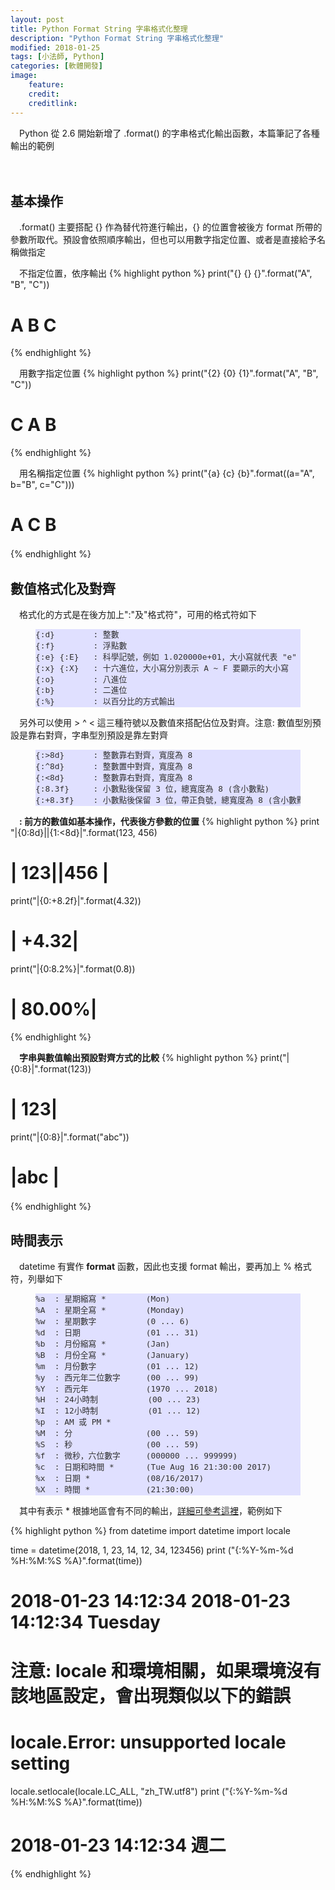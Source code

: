 ```yaml
---
layout: post
title: Python Format String 字串格式化整理
description: "Python Format String 字串格式化整理"
modified: 2018-01-25
tags: [小法師, Python]
categories: [軟體開發]
image:
    feature: 
    credit: 
    creditlink: 
---
```


　Python 從 2.6 開始新增了 .format() 的字串格式化輸出函數，本篇筆記了各種輸出的範例

　　

<!--more-->

## 基本操作
　.format() 主要搭配 {} 作為替代符進行輸出，{} 的位置會被後方 format 所帶的參數所取代。預設會依照順序輸出，但也可以用數字指定位置、或者是直接給予名稱做指定

　不指定位置，依序輸出
{% highlight python %}
print("{} {} {}".format("A", "B", "C"))
# A B C
{% endhighlight %}

　用數字指定位置
{% highlight python %}
print("{2} {0} {1}".format("A", "B", "C"))
# C A B
{% endhighlight %}

　用名稱指定位置
{% highlight python %}
print("{a} {c} {b}".format((a="A", b="B", c="C")))
# A C B
{% endhighlight %}
　　
## 數值格式化及對齊
　格式化的方式是在後方加上":"及"格式符"，可用的格式符如下

<figure class="highlight" style="background-color:#E0E0FF; color:#303030">
<pre style="font-size:0.8rem; line-height:1.4">
{:d}        : 整數
{:f}        : 浮點數
{:e} {:E}   : 科學記號，例如 1.020000e+01，大小寫就代表 "e" 顯示的大小寫
{:x} {:X}   : 十六進位，大小寫分別表示 A ~ F 要顯示的大小寫
{:o}        : 八進位
{:b}        : 二進位
{:%}        : 以百分比的方式輸出
</pre>
</figure>

　另外可以使用 > ^ < 這三種符號以及數值來搭配佔位及對齊。注意: 數值型別預設是靠右對齊，字串型別預設是靠左對齊
<figure class="highlight" style="background-color:#E0E0FF; color:#303030">
<pre style="font-size:0.8rem; line-height:1.4">
{:>8d}      : 整數靠右對齊，寬度為 8
{:^8d}      : 整數置中對齊，寬度為 8
{:<8d}      : 整數靠右對齊，寬度為 8
{:8.3f}     : 小數點後保留 3 位，總寬度為 8 (含小數點)
{:+8.3f}    : 小數點後保留 3 位，帶正負號，總寬度為 8 (含小數點及正負號)
</pre>
</figure>

　**: 前方的數值如基本操作，代表後方參數的位置**
{% highlight python %}
print "|{0:8d}||{1:<8d}|".format(123, 456)
# |     123||456     |
print("|{0:+8.2f}|".format(4.32))
# |   +4.32|
print("|{0:8.2%}|".format(0.8))
# |  80.00%|
{% endhighlight %}

　**字串與數值輸出預設對齊方式的比較**
{% highlight python %}
print("|{0:8}|".format(123))
# |     123|
print("|{0:8}|".format("abc"))
# |abc     |
{% endhighlight %}
　　
## 時間表示
　datetime 有實作 __format__ 函數，因此也支援 format 輸出，要再加上 % 格式符，列舉如下
<figure class="highlight" style="background-color:#E0E0FF; color:#303030">
<pre style="font-size:0.8rem; line-height:1.4">
%a  : 星期縮寫 *　　　　　(Mon)
%A  : 星期全寫 *　　　　　(Monday)
%w  : 星期數字  　　　　　(0 ... 6)
%d  : 日期  　　　　　　　(01 ... 31)
%b  : 月份縮寫 *　　　　　(Jan)
%B  : 月份全寫 *　　　　　(January)
%m  : 月份數字  　　　　　(01 ... 12)
%y  : 西元年二位數字  　　(00 ... 99)
%Y  : 西元年  　　　　　　(1970 ... 2018)
%H  : 24小時制  　　　　　(00 ... 23)
%I  : 12小時制  　　　　　(01 ... 12)
%p  : AM 或 PM *
%M  : 分  　　　　　　　　(00 ... 59)
%S  : 秒  　　　　　　　　(00 ... 59)
%f  : 微秒，六位數字  　　(000000 ... 999999)
%c  : 日期和時間 *　　　　(Tue Aug 16 21:30:00 2017)
%x  : 日期 *　　　　　　　(08/16/2017)
%X  : 時間 *　　　　　　　(21:30:00)
</pre>
</figure>

　其中有表示 * 根據地區會有不同的輸出，[詳細可參考這裡](https://docs.python.org/2/library/datetime.html)，範例如下

{% highlight python %}
from datetime import datetime
import locale

time = datetime(2018, 1, 23, 14, 12, 34, 123456)
print ("{:%Y-%m-%d %H:%M:%S %A}".format(time))
# 2018-01-23 14:12:34 2018-01-23 14:12:34 Tuesday

# 注意: locale 和環境相關，如果環境沒有該地區設定，會出現類似以下的錯誤
# locale.Error: unsupported locale setting
locale.setlocale(locale.LC_ALL, "zh_TW.utf8")
print ("{:%Y-%m-%d %H:%M:%S %A}".format(time))
# 2018-01-23 14:12:34 週二
{% endhighlight %}